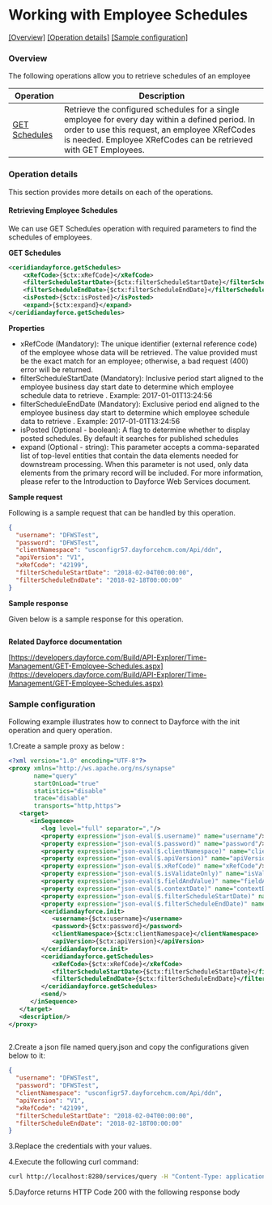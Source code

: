 # Working with Employee Schedules

[[Overview]](#overview)  [[Operation details]](#operation-details)  [[Sample configuration]](#sample-configuration)

### Overview 

The following operations allow you to retrieve schedules of an employee

| Operation | Description |
| ------------- |-------------|
|[GET Schedules](#retrieving-employee-schedules)| Retrieve the configured schedules for a single employee for every day within a defined period. In order to use this request, an employee XRefCodes is needed. Employee XRefCodes can be retrieved with GET Employees. |

### Operation details

This section provides more details on each of the operations.

#### Retrieving Employee Schedules
We can use GET Schedules operation with required parameters to find the schedules of employees.

**GET Schedules**
```xml
<ceridiandayforce.getSchedules>
    <xRefCode>{$ctx:xRefCode}</xRefCode>
    <filterScheduleStartDate>{$ctx:filterScheduleStartDate}</filterScheduleStartDate>
    <filterScheduleEndDate>{$ctx:filterScheduleEndDate}</filterScheduleEndDate>
    <isPosted>{$ctx:isPosted}</isPosted>
    <expand>{$ctx:expand}</expand>
</ceridiandayforce.getSchedules>
```

**Properties**

* xRefCode (Mandatory): The unique identifier (external reference code) of the employee whose data will be retrieved. The value provided must be the exact match for an employee; otherwise, a bad request (400) error will be returned.
* filterScheduleStartDate (Mandatory): Inclusive period start aligned to the employee business day start date to determine which employee schedule data to retrieve . Example: 2017-01-01T13:24:56
* filterScheduleEndDate (Mandatory): Exclusive period end aligned to the employee business day start to determine which employee schedule data to retrieve . Example: 2017-01-01T13:24:56
* isPosted (Optional - boolean): A flag to determine whether to display posted schedules. By default it searches for published schedules
* expand (Optional - string): This parameter accepts a comma-separated list of top-level entities that contain the data elements needed for downstream processing. When this parameter is not used, only data elements from the primary record will be included. For more information, please refer to the Introduction to Dayforce Web Services document.

**Sample request**

Following is a sample request that can be handled by this operation.

```json
{
  "username": "DFWSTest",
  "password": "DFWSTest",
  "clientNamespace": "usconfigr57.dayforcehcm.com/Api/ddn",
  "apiVersion": "V1",
  "xRefCode": "42199",
  "filterScheduleStartDate": "2018-02-04T00:00:00",
  "filterScheduleEndDate": "2018-02-18T00:00:00"
}
```

**Sample response**

Given below is a sample response for this operation.

```json

```

**Related Dayforce documentation**

[https://developers.dayforce.com/Build/API-Explorer/Time-Management/GET-Employee-Schedules.aspx](https://developers.dayforce.com/Build/API-Explorer/Time-Management/GET-Employee-Schedules.aspx)

### Sample configuration

Following example illustrates how to connect to Dayforce with the init operation and query operation.

1.Create a sample proxy as below :
```xml
<?xml version="1.0" encoding="UTF-8"?>
<proxy xmlns="http://ws.apache.org/ns/synapse"
       name="query"
       startOnLoad="true"
       statistics="disable"
       trace="disable"
       transports="http,https">
   <target>
      <inSequence>
         <log level="full" separator=","/>
         <property expression="json-eval($.username)" name="username"/>
         <property expression="json-eval($.password)" name="password"/>
         <property expression="json-eval($.clientNamespace)" name="clientNamespace"/>
         <property expression="json-eval($.apiVersion)" name="apiVersion"/>
         <property expression="json-eval($.xRefCode)" name="xRefCode"/>
         <property expression="json-eval($.isValidateOnly)" name="isValidateOnly"/>
         <property expression="json-eval($.fieldAndValue)" name="fieldAndValue"/>
         <property expression="json-eval($.contextDate)" name="contextDate"/>
         <property expression="json-eval($.filterScheduleStartDate)" name="filterScheduleStartDate"/>
         <property expression="json-eval($.filterScheduleEndDate)" name="filterScheduleEndDate"/>
         <ceridiandayforce.init>
            <username>{$ctx:username}</username>
            <password>{$ctx:password}</password>
            <clientNamespace>{$ctx:clientNamespace}</clientNamespace>
            <apiVersion>{$ctx:apiVersion}</apiVersion>
         </ceridiandayforce.init>
         <ceridiandayforce.getSchedules>
            <xRefCode>{$ctx:xRefCode}</xRefCode>
            <filterScheduleStartDate>{$ctx:filterScheduleStartDate}</filterScheduleStartDate>
            <filterScheduleEndDate>{$ctx:filterScheduleEndDate}</filterScheduleEndDate>
         </ceridiandayforce.getSchedules>
         <send/>
      </inSequence>
   </target>
   <description/>
</proxy>
                                
```

2.Create a json file named query.json and copy the configurations given below to it:

```json
{
  "username": "DFWSTest",
  "password": "DFWSTest",
  "clientNamespace": "usconfigr57.dayforcehcm.com/Api/ddn",
  "apiVersion": "V1",
  "xRefCode": "42199",
  "filterScheduleStartDate": "2018-02-04T00:00:00",
  "filterScheduleEndDate": "2018-02-18T00:00:00"
}
```
3.Replace the credentials with your values.

4.Execute the following curl command:

```bash
curl http://localhost:8280/services/query -H "Content-Type: application/json" -d @query.json
```
5.Dayforce returns HTTP Code 200 with the following response body

```json

```
